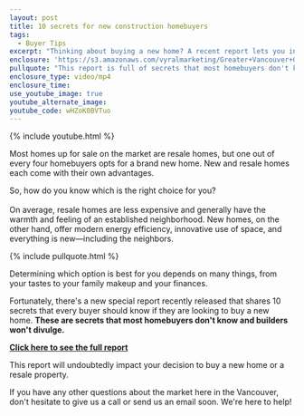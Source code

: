 ```yaml
---
layout: post
title: 10 secrets for new construction homebuyers
tags:
  - Buyer Tips
excerpt: "Thinking about buying a new home? A recent report lets you in on 10 secrets that builders won't tell you that will help you decide which home to buy."
enclosure: 'https://s3.amazonaws.com/vyralmarketing/Greater+Vancouver+Group/Greater+Vancouver+Group-10+secrets+for+new+construction+homebuyers.mp4'
pullquote: "This report is full of secrets that most homebuyers don't know and builders won't divulge."
enclosure_type: video/mp4
enclosure_time:
use_youtube_image: true
youtube_alternate_image:
youtube_code: wHZoK0BVTuo
---
```



{% include youtube.html %}

Most homes up for sale on the market are resale homes, but one out of every four homebuyers opts for a brand new home. New and resale homes each come with their own advantages.

So, how do you know which is the right choice for you?
<br>
<br>On average, resale homes are less expensive and generally have the warmth and feeling of an established neighborhood. New homes, on the other hand, offer modern energy efficiency, innovative use of space, and everything is new—including the neighbors.

{% include pullquote.html %}

Determining which option is best for you depends on many things, from your tastes to your family makeup and your finances.

Fortunately, there's a new special report recently released that shares 10 secrets that every buyer should know if they are looking to buy a new home. **These are secrets that most homebuyers don't know and builders won't divulge.**

[**Click here to see the full report**](http://www.greatervancouvergroup.com/info/new-homes-vs-resale)

This report will undoubtedly impact your decision to buy a new home or a resale property.

If you have any other questions about the market here in the Vancouver, don't hesitate to give us a call or send us an email soon. We're here to help!